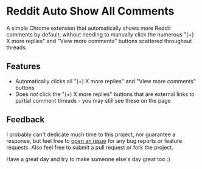 # Reddit Auto Show All Comments

A simple Chrome extension that automatically shows more Reddit comments by default, without needing to manually click the numerous "(+) X more replies" and "View more comments" buttons scattered throughout threads.

## Features

- Automatically clicks all "(+) X more replies" and "View more comments" buttons
- Does *not* click the "(+) X more replies" buttons that are external links to partial comment threads - you may still see these on the page

## Feedback

I probably can't dedicate much time to this project, nor guarantee a response, but feel free to [open an issue](https://github.com/alythobani/unddit-chrome-extension/issues) for any bug reports or feature requests. Also feel free to submit a pull request or fork the project.

Have a great day and try to make someone else's day great too :)
